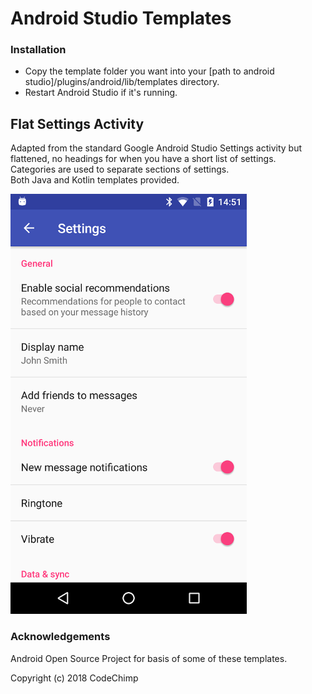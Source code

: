 # Android Studio Templates

### Installation
* Copy the template folder you want into your [path to android studio]/plugins/android/lib/templates directory.  
* Restart Android Studio if it's running.

## Flat Settings Activity
Adapted from the standard Google Android Studio Settings activity but flattened, no headings for when you have a short list of settings.  
Categories are used to separate sections of settings.  
Both Java and Kotlin templates provided.

![flatsettings](artwork/flatsettings.png)

### Acknowledgements
Android Open Source Project for basis of some of these templates.

Copyright (c) 2018 CodeChimp
